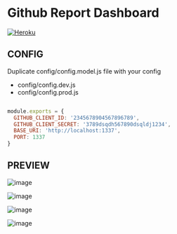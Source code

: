 # Github Report Dashboard
[![Heroku](https://heroku-badge.herokuapp.com/?app=heroku-badge)](https://peaceful-temple-15204.herokuapp.com/)

## CONFIG

Duplicate config/config.model.js file with your config
- config/config.dev.js
- config/config.prod.js

```config.dev.js

module.exports = {
  GITHUB_CLIENT_ID: '2345678904567896789',
  GITHUB_CLIENT_SECRET: '3789dsqdh567890dsqldj1234',
  BASE_URI: 'http://localhost:1337',
  PORT: 1337
}

```
## PREVIEW

![image](https://cloud.githubusercontent.com/assets/3717296/24350718/8d925510-12e3-11e7-9930-c39217bf3971.png)

![image](https://cloud.githubusercontent.com/assets/3717296/24350728/96e1da14-12e3-11e7-8349-57d42b10f0ee.png)

![image](https://cloud.githubusercontent.com/assets/3717296/24350747/a904807a-12e3-11e7-8fdd-cc8f7f04b6f0.png)

![image](https://user-images.githubusercontent.com/3717296/46327127-099cb580-c5ce-11e8-892d-f3fe853247f4.png)